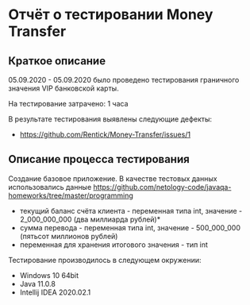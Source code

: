 # Отчёт о тестировании Money Transfer

## Краткое описание

05.09.2020 - 05.09.2020 было проведено тестирования граничного значения VIP банковской карты.

На тестирование затрачено: 1 часа

В результате тестирования выявлены следующие дефекты:
* https://github.com/Rentick/Money-Transfer/issues/1


## Описание процесса тестирования
Создание базовое приложение. 
В качестве тестовых данных использовались данные https://github.com/netology-code/javaqa-homeworks/tree/master/programming
* текущий баланс счёта клиента - переменная типа int, значение - 2_000_000_000 (два миллиарда рублей)*
* сумма перевода - переменная типа int, значение - 500_000_000 (пятьсот миллионов рублей)
* переменная для хранения итогового значения - тип int

Тестирование производилось в следующем окружении:
* Windows 10 64bit
* Java 11.0.8
* Intellij IDEA 2020.02.1 